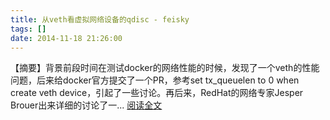 ```yaml
---
title: 从veth看虚拟网络设备的qdisc - feisky
tags: []
date: 2014-11-18 21:26:00
---
```


【摘要】背景前段时间在测试docker的网络性能的时候，发现了一个veth的性能问题，后来给docker官方提交了一个PR，参考set tx_queuelen to 0 when create veth device，引起了一些讨论。再后来，RedHat的网络专家Jesper Brouer出来详细的讨论了一... [阅读全文](http://www.cnblogs.com/feisky/p/4105884.html)
